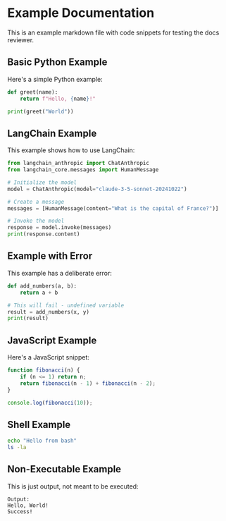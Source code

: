 # Example Documentation

This is an example markdown file with code snippets for testing the docs reviewer.

## Basic Python Example

Here's a simple Python example:

```python
def greet(name):
    return f"Hello, {name}!"

print(greet("World"))
```

## LangChain Example

This example shows how to use LangChain:

```python
from langchain_anthropic import ChatAnthropic
from langchain_core.messages import HumanMessage

# Initialize the model
model = ChatAnthropic(model="claude-3-5-sonnet-20241022")

# Create a message
messages = [HumanMessage(content="What is the capital of France?")]

# Invoke the model
response = model.invoke(messages)
print(response.content)
```

## Example with Error

This example has a deliberate error:

<!-- REVIEW NOTE: This snippet had issues -->
<!-- ✗ Failed
Error: Traceback (most recent call last):
  File "/var/folders/6w/8s1d7h4x6514g9q0hzg2mf9m0000gn/T/tmp7e0im3cu/script.py", line 5, in <module>
    result = add_numbers(x, y)
                  -->

<!-- REVIEW NOTE: This snippet had issues -->
<!-- ✗ Failed
Error: Traceback (most recent call last):
  File "/var/folders/6w/8s1d7h4x6514g9q0hzg2mf9m0000gn/T/tmpuvkm73ml/script.py", line 5, in <module>
    result = add_numbers(x, y)
                  -->

```python
def add_numbers(a, b):
    return a + b

# This will fail - undefined variable
result = add_numbers(x, y)
print(result)
```

## JavaScript Example

Here's a JavaScript snippet:

```javascript
function fibonacci(n) {
    if (n <= 1) return n;
    return fibonacci(n - 1) + fibonacci(n - 2);
}

console.log(fibonacci(10));
```

## Shell Example

```bash
echo "Hello from bash"
ls -la
```

## Non-Executable Example

This is just output, not meant to be executed:

```text
Output:
Hello, World!
Success!
```
